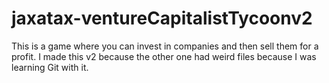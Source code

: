 # jaxatax-ventureCapitalistTycoonv2
This is a game where you can invest in companies and then sell them for a profit. I made this v2 because the other one had weird files because I was learning Git with it.
